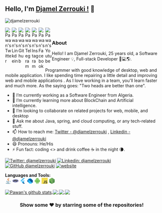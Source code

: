 ## Hello, I'm [Djamel Zerrouki !](https://djamel.netlify.app/) 👋

<p align="left"> <img src="https://komarev.com/ghpvc/?username=djamelzerrouki&label=Views&color=blue&style=plastic" alt="djamelzerrouki" /> </p>

<a href="https://twitter.com/DjamelZerrouki5">
  <img align="left" alt="Pawan's Twitter" width="22px" src="https://cdn.jsdelivr.net/npm/simple-icons@v3/icons/twitter.svg" />
</a>
<a href="https://www.linkedin.com/in/djamel-zerrouki-0785b6161/">
  <img align="left" alt="Pawan's Linkdein" width="22px" src="https://cdn.jsdelivr.net/npm/simple-icons@v3/icons/linkedin.svg" />
</a>
<a href="https://github.com/djamelzerrouki">
  <img align="left" alt="Pawan's Github" width="22px" src="https://cdn.jsdelivr.net/npm/simple-icons@v3/icons/github.svg" />
</a>
<a href="https://t.me/djamelzerrouki">
  <img align="left" alt="Pawan's Telegram" width="22px" src="https://cdn.jsdelivr.net/npm/simple-icons@v3/icons/telegram.svg" />
</a>
<a href="https://www.instagram.com/djamel_jimmi/">
  <img align="left" alt="Pawan's Instagram" width="22px" src="https://cdn.jsdelivr.net/npm/simple-icons@v3/icons/instagram.svg" />
</a>
<a href="https://www.facebook.com/djamel.jimmi.fb">
  <img align="left" alt="Pawan's Facebook" width="22px" src="https://cdn.jsdelivr.net/npm/simple-icons@v3/icons/facebook.svg" />
</a>
<a href="https://www.youtube.com/channel/UC5F48uEbnsEuBJvRYim9qiA?view_as=subscriber">
  <img align="left" alt="Pawan's Youtube" width="22px" src="https://cdn.jsdelivr.net/npm/simple-icons@v3/icons/youtube.svg" />
</a>

<br/>


### About
Hello! I am Djamel Zerrouki, 25 years old, a Software Engineer 💡, Full-stack Developer 📱💻🌎.

Programmer with good knowledge of desktop, web and mobile application.
I like spending time repairing a little detail and improving web and mobile applications . As I love working in a team, you'll learn faster and much more.
As the saying goes: "Two heads are better than one".


- 🔭 I’m currently working as a Software Engineer from Algeria.
- 🌱 I’m currently learning more about BlockChain and Artificial intelligence.
- 👯 I’m looking to collaborate on related projects for  web, mobile, and desktop 
- 💬  Ask me about Java, spring, and cloud computing, or any tech-related stuff.
- 📫 How to reach me: [Twitter - @djamelzerrouki](https://twitter.com/DjamelZerrouki5) , [Linkedin - @djamelzerrouki](https://www.linkedin.com/in/djamel-zerrouki-0785b6161/)
- 😄 Pronouns: He/His
- ⚡ Fun fact: coding <> and drink coffee ☕ in the night 🌘.

[![Twitter: djamelzerrouki](https://img.shields.io/twitter/follow/DjamelZerrouki5?style=social)](https://twitter.com/DjamelZerrouki5)
[![Linkedin: djamelzerrouki](https://img.shields.io/badge/-djamelzerrouki-blue?style=flat-square&logo=Linkedin&logoColor=white&link=https:https://www.linkedin.com/in/djamel-zerrouki-0785b6161/)](https://www.linkedin.com/in/djamel-zerrouki-0785b6161/)
[![GitHub djamelzerrouki](https://img.shields.io/github/followers/djamelzerrouki?label=follow&style=social)](https://github.com/djamelzerrouki)
[![website](https://img.shields.io/badge/PortfolioWebsite-djamel.netlify.app-2648ff?style=flat-square&logo=google-chrome)](https://djamel.netlify.app/)


**Languages and Tools:**  
<code><img height="20" src="https://raw.githubusercontent.com/github/explore/80688e429a7d4ef2fca1e82350fe8e3517d3494d/topics/java/java.png"></code>
<code><img height="20" src="https://raw.githubusercontent.com/github/explore/80688e429a7d4ef2fca1e82350fe8e3517d3494d/topics/php/php.png"></code>
<code><img height="20" src="https://raw.githubusercontent.com/github/explore/80688e429a7d4ef2fca1e82350fe8e3517d3494d/topics/flutter/flutter.png"></code>
<code><img height="20" src="https://raw.githubusercontent.com/github/explore/80688e429a7d4ef2fca1e82350fe8e3517d3494d/topics/dart/dart.png"></code>
<code><img height="20" src="https://raw.githubusercontent.com/github/explore/80688e429a7d4ef2fca1e82350fe8e3517d3494d/topics/android/android.png"></code>
<code><img height="20" src="https://raw.githubusercontent.com/github/explore/80688e429a7d4ef2fca1e82350fe8e3517d3494d/topics/javascript/javascript.png"></code>
<code><img height="20" src="https://raw.githubusercontent.com/github/explore/80688e429a7d4ef2fca1e82350fe8e3517d3494d/topics/nodejs/nodejs.png"></code>    


<a href="https://github.com/djamelzerrouki">
 <img align="center" src="https://github-readme-stats.vercel.app/api?username=djamelzerrouki&show_icons=true&theme=radical" alt="Pawan's github stats"/>
</a>
<a href="https://github.com/djamelzerrouki">
  <img align="center" src="https://github-readme-stats.vercel.app/api/top-langs/?username=djamelzerrouki&layout=compact&show_icons=true&theme=onedark" />
</a>
<a href="https://github.com/djamelzerrouki/alhadithalnawawiforty">
  <img align="center" src="https://github-readme-stats.vercel.app/api/pin/?username=djamelzerrouki&repo=alhadithalnawawiforty&theme=light" />
</a>
<a href="https://github.com/djamelzerrouki/DraHmi">
 <img align="center" src="https://github-readme-stats.vercel.app/api/pin/?username=djamelzerrouki&repo=DraHmi&theme=light" />
</a>

<div align="center">

### Show some ❤️ by starring some of the repositories!

</div>

